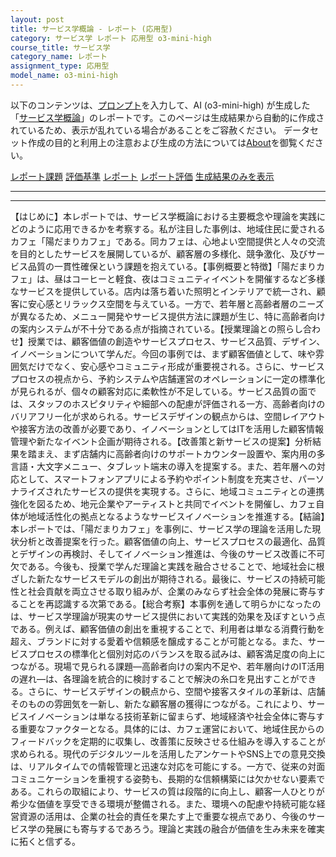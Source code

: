 ```yaml
---
layout: post
title: サービス学概論 - レポート (応用型)
category: サービス学 レポート 応用型 o3-mini-high
course_title: サービス学
category_name: レポート
assignment_type: 応用型
model_name: o3-mini-high
---
```


以下のコンテンツは、[プロンプト](https://github.com/takedatoshiyuki/synthetic_assignments/tree/main/generated/サービス学/o3-mini-high/prompt_レポート-応用型.md)を入力して、AI (o3-mini-high) が生成した「[サービス学概論](/contents/サービス学/)」のレポートです。このページは生成結果から自動的に作成されているため、表示が乱れている場合があることをご容赦ください。
データセット作成の目的と利用上の注意および生成の方法については[About](/About)を御覧ください。

[レポート課題](../レポート課題-応用型)
[評価基準](../評価基準-応用型)
[レポート](../レポート-応用型)
[レポート評価](../レポート評価-応用型)
[生成結果のみを表示](https://github.com/takedatoshiyuki/synthetic_assignments/tree/main/generated/サービス学/o3-mini-high/レポート-応用型.md)
  

***
***
  
【はじめに】本レポートでは、サービス学概論における主要概念や理論を実践にどのように応用できるかを考察する。私が注目した事例は、地域住民に愛されるカフェ「陽だまりカフェ」である。同カフェは、心地よい空間提供と人々の交流を目的としたサービスを展開しているが、顧客層の多様化、競争激化、及びサービス品質の一貫性確保という課題を抱えている。【事例概要と特徴】「陽だまりカフェ」は、昼はコーヒーと軽食、夜はコミュニティイベントを開催するなど多様なサービスを提供している。店内は落ち着いた照明とインテリアで統一され、顧客に安心感とリラックス空間を与えている。一方で、若年層と高齢者層のニーズが異なるため、メニュー開発やサービス提供方法に課題が生じ、特に高齢者向けの案内システムが不十分である点が指摘されている。【授業理論との照らし合わせ】授業では、顧客価値の創造やサービスプロセス、サービス品質、デザイン、イノベーションについて学んだ。今回の事例では、まず顧客価値として、味や雰囲気だけでなく、安心感やコミュニティ形成が重要視される。さらに、サービスプロセスの視点から、予約システムや店舗運営のオペレーションに一定の標準化が見られるが、個々の顧客対応に柔軟性が不足している。サービス品質の面では、スタッフのホスピタリティや細部への配慮が評価される一方、高齢者向けのバリアフリー化が求められる。サービスデザインの観点からは、空間レイアウトや接客方法の改善が必要であり、イノベーションとしてはITを活用した顧客情報管理や新たなイベント企画が期待される。【改善策と新サービスの提案】分析結果を踏まえ、まず店舗内に高齢者向けのサポートカウンター設置や、案内用の多言語・大文字メニュー、タブレット端末の導入を提案する。また、若年層への対応として、スマートフォンアプリによる予約やポイント制度を充実させ、パーソナライズされたサービスの提供を実現する。さらに、地域コミュニティとの連携強化を図るため、地元企業やアーティストと共同でイベントを開催し、カフェ自体が地域活性化の拠点となるようなサービスイノベーションを推進する。【結論】本レポートでは、「陽だまりカフェ」を事例に、サービス学の理論を活用した現状分析と改善提案を行った。顧客価値の向上、サービスプロセスの最適化、品質とデザインの再検討、そしてイノベーション推進は、今後のサービス改善に不可欠である。今後も、授業で学んだ理論と実践を融合させることで、地域社会に根ざした新たなサービスモデルの創出が期待される。最後に、サービスの持続可能性と社会貢献を両立させる取り組みが、企業のみならず社会全体の発展に寄与することを再認識する次第である。【総合考察】本事例を通して明らかになったのは、サービス学理論が現実のサービス提供において実践的効果を及ぼすという点である。例えば、顧客価値の創出を重視することで、利用者は単なる消費行動を超え、ブランドに対する愛着や信頼感を醸成することが可能となる。また、サービスプロセスの標準化と個別対応のバランスを取る試みは、顧客満足度の向上につながる。現場で見られる課題―高齢者向けの案内不足や、若年層向けのIT活用の遅れ―は、各理論を統合的に検討することで解決の糸口を見出すことができる。さらに、サービスデザインの観点から、空間や接客スタイルの革新は、店舗そのものの雰囲気を一新し、新たな顧客層の獲得につながる。これにより、サービスイノベーションは単なる技術革新に留まらず、地域経済や社会全体に寄与する重要なファクターとなる。具体的には、カフェ運営において、地域住民からのフィードバックを定期的に収集し、改善策に反映させる仕組みを導入することが求められる。現代のデジタルツールを活用したアンケートやSNS上での意見交換は、リアルタイムでの情報管理と迅速な対応を可能にする。一方で、従来の対面コミュニケーションを重視する姿勢も、長期的な信頼構築には欠かせない要素である。これらの取組により、サービスの質は段階的に向上し、顧客一人ひとりが希少な価値を享受できる環境が整備される。また、環境への配慮や持続可能な経営資源の活用は、企業の社会的責任を果たす上で重要な視点であり、今後のサービス学の発展にも寄与するであろう。理論と実践の融合が価値を生み未来を確実に拓くと信ずる。
